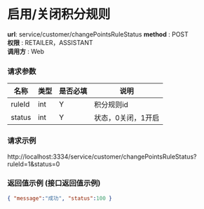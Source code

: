 启用/关闭积分规则
=======

**url**: service/customer/changePointsRuleStatus
**method** : POST  
**权限** : RETAILER，ASSISTANT  
**调用方** : Web

### 请求参数

|     名称  	 |  类型   | 是否必填  |             说明                                                   |
|------------|--------|----------|-------------------------------------------------------------------|
| ruleId     | int    | Y        | 积分规则id                                                          |
| status       | int | Y        | 状态，0关闭，1开启	                                                       |
### 请求示例
http://localhost:3334/service/customer/changePointsRuleStatus?ruleId=1&status=0

### 返回值示例 (接口返回值示例)

```json
{ "message":"成功", "status":100 }
```